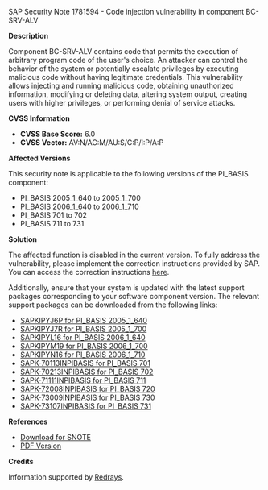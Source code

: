 SAP Security Note 1781594 - Code injection vulnerability in component BC-SRV-ALV

**Description**

Component BC-SRV-ALV contains code that permits the execution of arbitrary program code of the user's choice. An attacker can control the behavior of the system or potentially escalate privileges by executing malicious code without having legitimate credentials. This vulnerability allows injecting and running malicious code, obtaining unauthorized information, modifying or deleting data, altering system output, creating users with higher privileges, or performing denial of service attacks.

**CVSS Information**

- **CVSS Base Score:** 6.0
- **CVSS Vector:** AV:N/AC:M/AU:S/C:P/I:P/A:P

**Affected Versions**

This security note is applicable to the following versions of the PI_BASIS component:

- PI_BASIS 2005_1_640 to 2005_1_700
- PI_BASIS 2006_1_640 to 2006_1_710
- PI_BASIS 701 to 702
- PI_BASIS 711 to 731

**Solution**

The affected function is disabled in the current version. To fully address the vulnerability, please implement the correction instructions provided by SAP. You can access the correction instructions [here](https://me.sap.com/corrins/0001781594/292).

Additionally, ensure that your system is updated with the latest support packages corresponding to your software component version. The relevant support packages can be downloaded from the following links:

- [SAPKIPYJ6P for PI_BASIS 2005_1_640](https://me.sap.com/supportpackage/SAPKIPYJ6P)
- [SAPKIPYJ7R for PI_BASIS 2005_1_700](https://me.sap.com/supportpackage/SAPKIPYJ7R)
- [SAPKIPYL16 for PI_BASIS 2006_1_640](https://me.sap.com/supportpackage/SAPKIPYL16)
- [SAPKIPYM19 for PI_BASIS 2006_1_700](https://me.sap.com/supportpackage/SAPKIPYM19)
- [SAPKIPYN16 for PI_BASIS 2006_1_710](https://me.sap.com/supportpackage/SAPKIPYN16)
- [SAPK-70113INPIBASIS for PI_BASIS 701](https://me.sap.com/supportpackage/SAPK-70113INPIBASIS)
- [SAPK-70213INPIBASIS for PI_BASIS 702](https://me.sap.com/supportpackage/SAPK-70213INPIBASIS)
- [SAPK-71111INPIBASIS for PI_BASIS 711](https://me.sap.com/supportpackage/SAPK-71111INPIBASIS)
- [SAPK-72008INPIBASIS for PI_BASIS 720](https://me.sap.com/supportpackage/SAPK-72008INPIBASIS)
- [SAPK-73009INPIBASIS for PI_BASIS 730](https://me.sap.com/supportpackage/SAPK-73009INPIBASIS)
- [SAPK-73107INPIBASIS for PI_BASIS 731](https://me.sap.com/supportpackage/SAPK-73107INPIBASIS)

**References**

- [Download for SNOTE](https://notesdownloads.sap.com/note/0040000010527442017)
- [PDF Version](https://userapps.support.sap.com/sap/support/sfm/notes/print/0001781594?language=en-US&token=41CEF2A8B09C890A786F4F96B2C420E5)

**Credits**

Information supported by [Redrays](https://redrays.io).